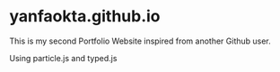 # yanfaokta.github.io
This is my second Portfolio Website inspired from another Github user.

Using particle.js and typed.js
